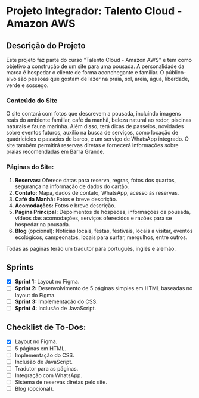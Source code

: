 # Projeto Integrador: Talento Cloud - Amazon AWS

## Descrição do Projeto

Este projeto faz parte do curso "Talento Cloud - Amazon AWS" e tem como objetivo a construção de um site para uma
pousada. A personalidade da marca é hospedar o cliente de forma aconchegante e familiar. O público-alvo são pessoas que
gostam de lazer na praia, sol, areia, água, liberdade, verde e sossego.

### Conteúdo do Site

O site contará com fotos que descrevem a pousada, incluindo imagens reais do ambiente familiar, café da manhã, beleza
natural ao redor, piscinas naturais e fauna marinha. Além disso, terá dicas de passeios, novidades sobre eventos
futuros, auxílio na busca de serviços, como locação de quadriciclos e passeios de barco, e um serviço de WhatsApp
integrado. O site também permitirá reservas diretas e fornecerá informações sobre praias recomendadas em Barra Grande.

### Páginas do Site:

1. **Reservas:** Oferece datas para reserva, regras, fotos dos quartos, segurança na informação de dados do cartão.
2. **Contato:** Mapa, dados de contato, WhatsApp, acesso às reservas.
3. **Café da Manhã:** Fotos e breve descrição.
4. **Acomodações:** Fotos e breve descrição.
5. **Página Principal:** Depoimentos de hóspedes, informações da pousada, vídeos das acomodações, serviços oferecidos e
   razões para se hospedar na pousada.
6. **Blog** (opcional): Notícias locais, festas, festivais, locais a visitar, eventos ecológicos, campeonatos, locais
   para surfar, mergulhos, entre outros.

Todas as páginas terão um tradutor para português, inglês e alemão.

## Sprints

- [x] **Sprint 1:** Layout no Figma.
- [ ] **Sprint 2:** Desenvolvimento de 5 páginas simples em HTML baseadas no layout do Figma.
- [ ] **Sprint 3:** Implementação do CSS.
- [ ] **Sprint 4:** Inclusão de JavaScript.

## Checklist de To-Dos:

- [x] Layout no Figma.
- [ ] 5 páginas em HTML.
- [ ] Implementação do CSS.
- [ ] Inclusão de JavaScript.
- [ ] Tradutor para as páginas.
- [ ] Integração com WhatsApp.
- [ ] Sistema de reservas diretas pelo site.
- [ ] Blog (opcional).
